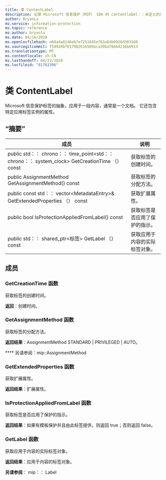 ```yaml
---
title: 类 ContentLabel
description: 记录 Microsoft 信息保护（MIP） SDK 的 contentlabel：：未定义的类。
author: BryanLa
ms.service: information-protection
ms.topic: reference
ms.author: bryanla
ms.date: 04/16/2020
ms.openlocfilehash: e69a4a8146eb7e7251645ef83a8db0926d383166
ms.sourcegitcommit: f54920bf017902616589aca30baf6b64216b6913
ms.translationtype: MT
ms.contentlocale: zh-CN
ms.lasthandoff: 04/22/2020
ms.locfileid: "81763396"
---
```

# <a name="class-contentlabel"></a>类 ContentLabel 
Microsoft 信息保护标签的抽象，应用于一段内容，通常是一个文档。
它还包含特定应用标签实例的属性。
  
## <a name="summary"></a>“摘要”
 成员                        | 说明                                
--------------------------------|---------------------------------------------
public std：： chrono：： time_point\<std：： chrono：： system_clock\> GetCreationTime （） const  |  获取标签的创建时间。
public AssignmentMethod GetAssignmentMethod() const  |  获取标签的分配方法。
public const std：： vector\<MetadataEntry\>& GetExtendedProperties （） const  |  获取扩展属性。
public bool IsProtectionAppliedFromLabel() const  |  获取标签是否应用了保护的指示。
public std：： shared_ptr\<标签\> GetLabel （） const  |  获取应用于内容的实际标签对象。
  
## <a name="members"></a>成员
  
### <a name="getcreationtime-function"></a>GetCreationTime 函数
获取标签的创建时间。

  
**返回**：创建时间。
  
### <a name="getassignmentmethod-function"></a>GetAssignmentMethod 函数
获取标签的分配方法。

  
**返回结果**：AssignmentMethod STANDARD | PRIVILEGED | AUTO。 
  
**** 另请参阅：mip::AssignmentMethod
  
### <a name="getextendedproperties-function"></a>GetExtendedProperties 函数
获取扩展属性。

  
**返回结果**：扩展属性。
  
### <a name="isprotectionappliedfromlabel-function"></a>IsProtectionAppliedFromLabel 函数
获取标签是否应用了保护的指示。

  
**返回结果**：如果有模板保护并且由此标签提供，则返回 true；否则返回 false。
  
### <a name="getlabel-function"></a>GetLabel 函数
获取应用于内容的实际标签对象。

  
**返回结果**：应用于内容的标签对象。 
  
**另请参阅**： mip：： Label
